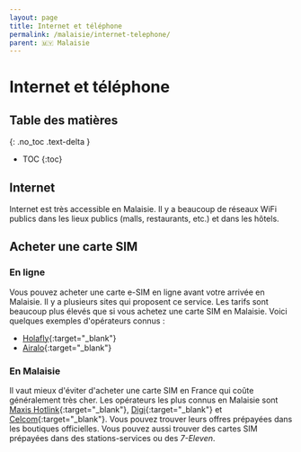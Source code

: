 ```yaml
---
layout: page
title: Internet et téléphone
permalink: /malaisie/internet-telephone/
parent: 🇲🇾 Malaisie
---
```


# Internet et téléphone

## Table des matières
{: .no_toc .text-delta }

- TOC
{:toc}

## Internet

Internet est très accessible en Malaisie. Il y a beaucoup de réseaux WiFi publics dans les lieux publics (malls, restaurants, etc.) et dans les hôtels.

## Acheter une carte SIM

### En ligne

Vous pouvez acheter une carte e-SIM en ligne avant votre arrivée en Malaisie. Il y a plusieurs sites qui proposent ce service. Les tarifs sont beaucoup plus élevés que si vous achetez une carte SIM en Malaisie. Voici quelques exemples d'opérateurs connus :

- [Holafly](https://esim.holafly.com/fr/){:target="_blank"}
- [Airalo](https://www.airalo.com/malaysia-esim){:target="_blank"}

### En Malaisie

Il vaut mieux d'éviter d'acheter une carte SIM en France qui coûte généralement très cher. Les opérateurs les plus connus en Malaisie sont [Maxis Hotlink](https://www.hotlink.com.my/en/home/){:target="_blank"}, [Digi](https://www.digi.com.my/){:target="_blank"} et [Celcom](https://www.celcom.com.my){:target="_blank"}. Vous pouvez trouver leurs offres prépayées dans les boutiques officielles. Vous pouvez aussi trouver des cartes SIM prépayées dans des stations-services ou des *7-Eleven*.